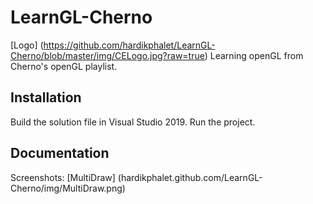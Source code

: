 # LearnGL-Cherno
[Logo] (https://github.com/hardikphalet/LearnGL-Cherno/blob/master/img/CELogo.jpg?raw=true)
Learning openGL from Cherno's openGL playlist.

## Installation
Build the solution file in Visual Studio 2019.
Run the project.

## Documentation
Screenshots:
[MultiDraw] (hardikphalet.github.com/LearnGL-Cherno/img/MultiDraw.png)
